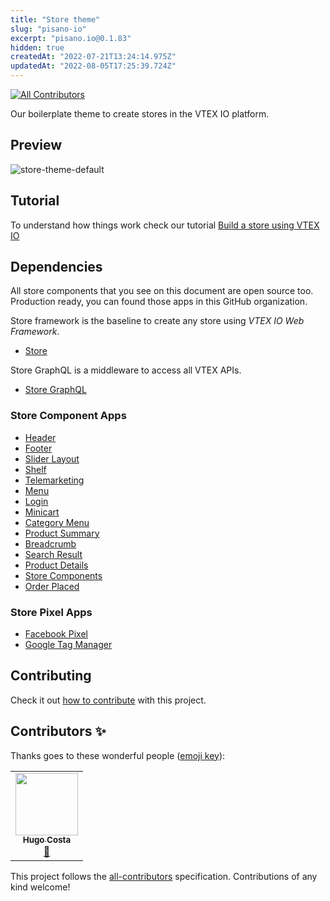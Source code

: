 ```yaml
---
title: "Store theme"
slug: "pisano-io"
excerpt: "pisano.io@0.1.83"
hidden: true
createdAt: "2022-07-21T13:24:14.975Z"
updatedAt: "2022-08-05T17:25:39.724Z"
---
```

<!-- ALL-CONTRIBUTORS-BADGE:START - Do not remove or modify this section -->
[![All Contributors](https://img.shields.io/badge/all_contributors-1-orange.svg?style=flat-square)](#contributors-)
<!-- ALL-CONTRIBUTORS-BADGE:END -->
Our boilerplate theme to create stores in the VTEX IO platform.

## Preview
![store-theme-default](https://user-images.githubusercontent.com/1354492/63937047-e8d81c80-ca37-11e9-86fc-61e88847bbfb.png)

## Tutorial
To understand how things work check our tutorial [Build a store using VTEX IO](https://vtex.io/docs/getting-started/build-stores-with-store-framework/1/)

## Dependencies
All store components that you see on this document are open source too. Production ready, you can found those apps in this GitHub organization.

Store framework is the baseline to create any store using _VTEX IO Web Framework_.
- [Store](https://github.com/vtex-apps/store/blob/master/README.md)

Store GraphQL is a middleware to access all VTEX APIs.
- [Store GraphQL](https://github.com/vtex-apps/store-graphql/blob/master/docs/README.md)

### Store Component Apps
- [Header](https://github.com/vtex-apps/store-header/blob/master/docs/README.md)
- [Footer](https://github.com/vtex-apps/store-footer/blob/master/docs/README.md)
- [Slider Layout](https://github.com/vtex-apps/slider-layout/blob/master/docs/README.md)
- [Shelf](https://github.com/vtex-apps/shelf/blob/master/docs/README.md)
- [Telemarketing](https://github.com/vtex-apps/telemarketing/blob/master/docs/README.md)
- [Menu](https://github.com/vtex-apps/menu/blob/master/docs/README.md)
- [Login](https://github.com/vtex-apps/login/blob/master/docs/README.md)
- [Minicart](https://github.com/vtex-apps/minicart/blob/master/docs/README.md)
- [Category Menu](https://github.com/vtex-apps/category-menu/blob/master/docs/README.md)
- [Product Summary](https://github.com/vtex-apps/product-summary/blob/master/docs/README.md)
- [Breadcrumb](https://github.com/vtex-apps/breadcrumb/blob/master/docs/README.md)
- [Search Result](https://github.com/vtex-apps/search-result/blob/master/docs/README.md)
- [Product Details](https://github.com/vtex-apps/product-details/blob/master/docs/README.md)
- [Store Components](https://github.com/vtex-apps/store-components/blob/master/docs/README.md)
- [Order Placed](https://github.com/vtex-apps/order-placed/blob/master/docs/README.md) 

### Store Pixel Apps

 - [Facebook Pixel](https://github.com/vtex-apps/facebook-pixel/blob/master/docs/README.md)
 - [Google Tag Manager](https://github.com/vtex-apps/google-tag-manager/blob/master/docs/README.md)

## Contributing

Check it out [how to contribute](https://github.com/vtex-apps/awesome-io#contributing) with this project.

## Contributors ✨

Thanks goes to these wonderful people ([emoji key](https://allcontributors.org/docs/en/emoji-key)):

<!-- ALL-CONTRIBUTORS-LIST:START - Do not remove or modify this section -->
<!-- prettier-ignore-start -->
<!-- markdownlint-disable -->
<table>
  <tr>
    <td align="center"><a href="http://www.hugoccosta.com"><img src="https://avatars2.githubusercontent.com/u/20212776?v=4" width="100px;" alt=""/><br /><sub><b>Hugo Costa</b></sub></a><br /><a href="https://github.com/vtex-apps/store-theme/commits?author=hugocostadev" title="Documentation">📖</a></td>
  </tr>
</table>

<!-- markdownlint-enable -->
<!-- prettier-ignore-end -->
<!-- ALL-CONTRIBUTORS-LIST:END -->

This project follows the [all-contributors](https://github.com/all-contributors/all-contributors) specification. Contributions of any kind welcome!